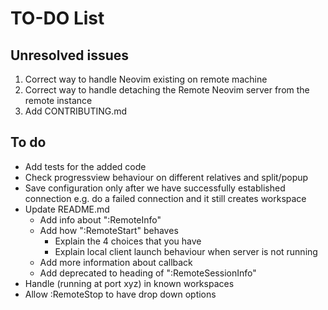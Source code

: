 # TO-DO List

## Unresolved issues

1. Correct way to handle Neovim existing on remote machine
2. Correct way to handle detaching the Remote Neovim server from the remote instance
3. Add CONTRIBUTING.md

## To do

- Add tests for the added code
- Check progressview behaviour on different relatives and split/popup
- Save configuration only after we have successfully established connection e.g.
  do a failed connection and it still creates workspace
- Update README.md
  - Add info about ":RemoteInfo"
  - Add how ":RemoteStart" behaves
    - Explain the 4 choices that you have
    - Explain local client launch behaviour when server is not running
  - Add more information about callback
  - Add deprecated to heading of ":RemoteSessionInfo"
- Handle (running at port xyz) in known workspaces
- Allow :RemoteStop to have drop down options
